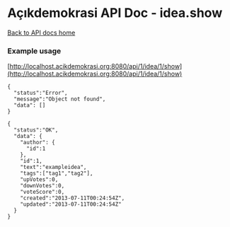 # Açıkdemokrasi API Doc - idea.show

[Back to API docs home](Home)

### Example usage

[http://localhost.acikdemokrasi.org:8080/api/1/idea/1/show](http://localhost.acikdemokrasi.org:8080/api/1/idea/1/show)

```
{
  "status":"Error",
  "message":"Object not found",
  "data": []
}
```
```
{
  "status":"OK",
  "data": {
    "author": {
      "id":1
    },
    "id":1,
    "text":"exampleidea",
    "tags":["tag1","tag2"],
    "upVotes":0,
    "downVotes":0,
    "voteScore":0,
    "created":"2013-07-11T00:24:54Z",
    "updated":"2013-07-11T00:24:54Z"
  }
}
```